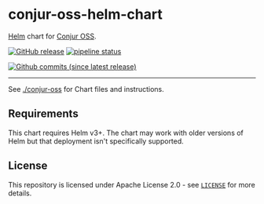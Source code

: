 # conjur-oss-helm-chart

[Helm](https://github.com/helm/helm) chart for [Conjur OSS](https://www.conjur.org).

[![GitHub release](https://img.shields.io/github/release/cyberark/conjur-oss-helm-chart.svg)](https://github.com/cyberark/conjur-oss-helm-chart/releases/latest)
[![pipeline status](https://gitlab.com/cyberark/conjur-oss-helm-chart/badges/master/pipeline.svg)](https://gitlab.com/cyberark/conjur-oss-helm-chart/pipelines)

[![Github commits (since latest release)](https://img.shields.io/github/commits-since/cyberark/conjur-oss-helm-chart/latest.svg)](https://github.com/cyberark/conjur-oss-helm-chart/commits/master)

---

See [./conjur-oss](conjur-oss) for Chart files and instructions.

## Requirements

This chart requires Helm v3+. The chart may work with older versions of Helm
but that deployment isn't specifically supported.

## License

This repository is licensed under Apache License 2.0 - see [`LICENSE`](LICENSE) for more details.
